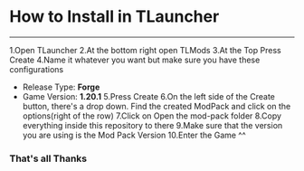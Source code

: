 # How to Install in TLauncher
---
1.Open TLauncher
2.At the bottom right open TLMods
3.At the Top Press Create
4.Name it whatever you want but make sure you have these configurations
  - Release Type: __Forge__
  - Game Version: __1.20.1__
5.Press Create
6.On the left side of the Create button, there's a drop down. Find the created ModPack and click on the options(right of the row)
7.Click on Open the mod-pack folder
8.Copy everything inside this repository to there
9.Make sure that the version you are using is the Mod Pack Version
10.Enter the Game ^^

### That's all Thanks


